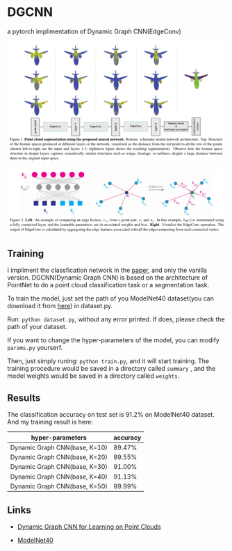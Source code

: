 # DGCNN

a pytorch implimentation of Dynamic Graph CNN(EdgeConv)

![](./img/figure1.png)

![](./img/figure2.png)



## Training

I impliment the classfication network in the [paper](https://arxiv.org/abs/1801.07829v1), and only the vanilla version. DGCNN(Dynamic Graph CNN) is based on the architecture of PointNet to do a point cloud classification task or a segmentation task. 

To train the model, just set the path of you ModelNet40 dataset(you can download it from [here](https://shapenet.cs.stanford.edu/media/modelnet40_ply_hdf5_2048.zip)) in dataset.py.

Run: `python dataset.py`, without any error printed. If does, please check the path of your dataset.

If you want to change the hyper-parameters of the model, you can modify `params.py` yourserf.

Then, just simply runing: `python train.py`, and it will start training. The training procedure would be saved in a directory called `summary` , and the model weights would be saved in a directory called `weights`.



## Results

The classification accuracy on test set is 91.2% on ModelNet40 dataset. And my training result is here:

| hyper-parameters              | accuracy |
| ----------------------------- | -------- |
| Dynamic Graph CNN(base, K=10) | 89.47%   |
| Dynamic Graph CNN(base, K=20) | 89.55%   |
| Dynamic Graph CNN(base, K=30) | 91.00%   |
| Dynamic Graph CNN(base, K=40) | 91.13%   |
| Dynamic Graph CNN(base, K=50) | 89.99%   |



## Links

- [Dynamic Graph CNN for Learning on Point Clouds](https://arxiv.org/abs/1801.07829v1)

- [ModelNet40](https://shapenet.cs.stanford.edu/media/modelnet40_ply_hdf5_2048.zip)




